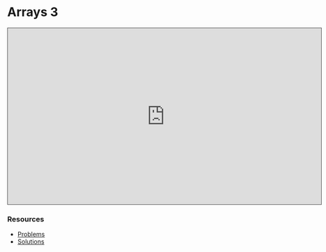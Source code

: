 # Arrays 3

<iframe src="https://adaacademy.hosted.panopto.com/Panopto/Pages/Embed.aspx?id=56e320ac-8d21-432f-9e4e-ae7f0015b52f&autoplay=false&offerviewer=true&showtitle=true&showbrand=true&captions=true&interactivity=all" height="405" width="720" style="border: 1px solid #464646;" allowfullscreen allow="autoplay"></iframe>

### Resources

* [Problems](https://docs.google.com/presentation/d/1E3T-LxBdXNnakhzWTe6cjjF_JX2WfbPfsjQedtOYSh4/edit?usp=sharing)
* [Solutions](https://docs.google.com/presentation/d/1E3T-LxBdXNnakhzWTe6cjjF_JX2WfbPfsjQedtOYSh4/edit?usp=sharing)